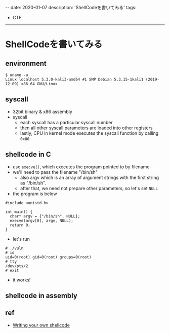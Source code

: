 --
date: 2020-01-07
description: 'ShellCodeを書いてみる'
tags:
 - CTF
---

# ShellCodeを書いてみる
## environment
```
$ uname -a
Linux localhost 5.3.0-kali3-amd64 #1 SMP Debian 5.3.15-1kali1 (2019-12-09) x86_64 GNU/Linux
```

## syscall
 - 32bit binary & x86 assembly
 - syscall
   - each syscall has a particular syscall number
   - then all other syscall parameters are loaded into other registers
   - lastly, CPU in kernel mode executes the syscall function by calling `0x80`

## shellcode in C
   - use `execve()`, which executes the program pointed to by filename
   - we'll need to pass the filename "/bin/sh"
     - also argv which is an array of argument strings with the first string as "/bin/sh".
     - after that, we need not prepare other parameters, so let's set `NULL`
   - the program is below

```
#include <unistd.h>

int main() {
  char* argv = {"/bin/sh", NULL};
  execve(argv[0], argv, NULL);
  return 0;
}
```

 - let's run

```
# ./vuln
# id 
uid=0(root) gid=0(root) groups=0(root)
# tty 
/dev/pts/2
# exit
```

 - it works!

## shellcode in assembly


## ref
 - [Writing your own shellcode](https://paraschetal.in/writing-your-own-shellcode)